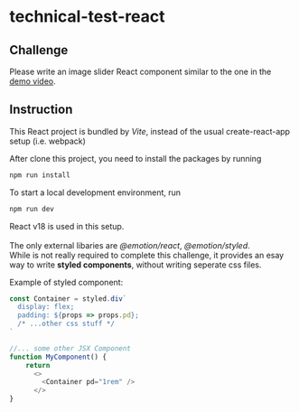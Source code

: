 # technical-test-react

## Challenge
Please write an image slider React component similar to the one in the [demo video](image_slider_demo.mp4). 


## Instruction
This React project is bundled by _Vite_, instead of the usual create-react-app setup (i.e. webpack)  

After clone this project, you need to install the packages by running
```bash
npm run install
```
To start a local development environment, run
```bash
npm run dev
```

React v18 is used in this setup.  
<br/>
The only external libaries are _@emotion/react_,  _@emotion/styled_.   
While is not really required to complete this challenge, it provides an esay way to write **styled components**, without writing seperate css files.

Example of styled component:

```js
const Container = styled.div`
  display: flex;
  padding: ${props => props.pd};
  /* ...other css stuff */
`

//... some other JSX Component 
function MyComponent() {
    return
      <>
        <Container pd="1rem" />
      </>
}

```
